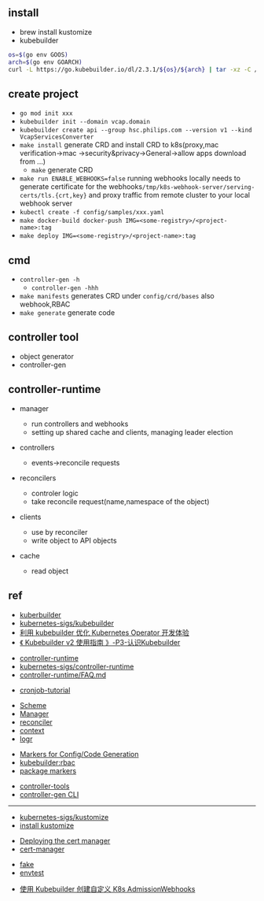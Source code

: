 

## install 
+ brew install kustomize
+ kubebuilder
```sh
os=$(go env GOOS)
arch=$(go env GOARCH)
curl -L https://go.kubebuilder.io/dl/2.3.1/${os}/${arch} | tar -xz -C /tmp/
```


## create project

+ `go mod init xxx`
+ `kubebuilder init --domain vcap.domain`
+ `kubebuilder create api --group hsc.philips.com --version v1 --kind VcapServicesConverter`
+ `make install` generate CRD and install CRD to k8s(proxy,mac verification->mac ->security&privacy->General->allow apps download from ...) 
    + `make` generate CRD
+ `make run ENABLE_WEBHOOKS=false` running webhooks locally needs to generate certificate for the webhooks`/tmp/k8s-webhook-server/serving-certs/tls.{crt,key}` and proxy traffic from remote cluster to your local webhook server
+ `kubectl create -f config/samples/xxx.yaml`
+ `make docker-build docker-push IMG=<some-registry>/<project-name>:tag`
+ `make deploy IMG=<some-registry>/<project-name>:tag`


## cmd
+ `controller-gen -h`
    + `controller-gen -hhh`
+ `make manifests` generates CRD under `config/crd/bases` also webhook,RBAC
+ `make generate` generate code


## controller tool
+ object generator
+ controller-gen


## controller-runtime
+ manager
    + run controllers and webhooks
    + setting up shared cache and clients, managing leader election

+ controllers
    +  events->reconcile requests

+ reconcilers
    + controler logic
    + take reconcile request(name,namespace of the object)

+ clients
    + use by reconciler
    + write object to API objects
+ cache
    + read object

## ref
+ [kuberbuilder](https://book.kubebuilder.io/introduction.html)
+ [kubernetes-sigs/kubebuilder](https://github.com/kubernetes-sigs/kubebuilder)
+ [利用 kubebuilder 优化 Kubernetes Operator 开发体验](https://zhuanlan.zhihu.com/p/67406200)
+ [《 Kubebuilder v2 使用指南 》-P3-认识Kubebuilder](https://blog.csdn.net/ywq935/article/details/106311583)


<!-- controller runtime -->
+ [controller-runtime](https://godoc.org/sigs.k8s.io/controller-runtime)
+ [kubernetes-sigs/controller-runtime](https://github.com/kubernetes-sigs/controller-runtime)
+ [controller-runtime/FAQ.md](https://github.com/kubernetes-sigs/controller-runtime/blob/master/FAQ.md)


<!-- sample -->
+ [cronjob-tutorial](https://github.com/kubernetes-sigs/kubebuilder/tree/master/docs/book/src/cronjob-tutorial/testdata/project)


<!-- libs -->
+ [Scheme](https://godoc.org/k8s.io/apimachinery/pkg/runtime#Scheme)
+ [Manager](https://godoc.org/sigs.k8s.io/controller-runtime/pkg/manager#Manager)
+ [reconciler](https://godoc.org/sigs.k8s.io/controller-runtime/pkg/reconcile)
+ [context](https://golang.org/pkg/context/)
+ [logr](https://github.com/go-logr/logr)


<!-- markers -->
+ [Markers for Config/Code Generation](https://book.kubebuilder.io/reference/markers.html)
+ [kubebuilder:rbac](https://book.kubebuilder.io/reference/markers/rbac.html)
+ [package markers](https://godoc.org/sigs.k8s.io/controller-tools/pkg/markers)

<!-- controller-gen for building controller -->
+ [controller-tools](https://github.com/kubernetes-sigs/controller-tools)
+ [controller-gen CLI](https://book.kubebuilder.io/reference/controller-gen.html)

***

<!-- dependency -->
+ [kubernetes-sigs/kustomize](https://github.com/kubernetes-sigs/kustomize)
+ [install kustomize](https://kubernetes-sigs.github.io/kustomize/installation/homebrew/)


<!-- cert manager -->
+ [Deploying the cert manager](https://book.kubebuilder.io/cronjob-tutorial/cert-manager.html#deploying-the-cert-manager)
+ [cert-manager ](https://cert-manager.io/docs/installation/kubernetes/)


<!-- test -->
+ [fake](https://godoc.org/sigs.k8s.io/controller-runtime/pkg/client/fake)
+ [envtest](https://godoc.org/sigs.k8s.io/controller-runtime/pkg/envtest#Environment)


<!-- webhook -->
+ [使用 Kubebuilder 创建自定义 K8s AdmissionWebhooks](https://blog.hdls.me/15708754600835.html)